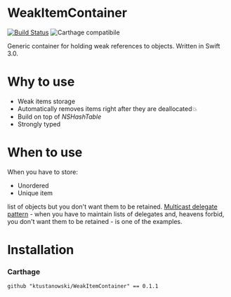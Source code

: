 # WeakItemContainer
[![Build Status](https://travis-ci.org/ktustanowski/WeakItemContainer.svg?branch=master)](https://travis-ci.org/ktustanowski/WeakItemContainer)
![Carthage compatibile](https://camo.githubusercontent.com/3dc8a44a2c3f7ccd5418008d1295aae48466c141/68747470733a2f2f696d672e736869656c64732e696f2f62616467652f43617274686167652d636f6d70617469626c652d3442433531442e7376673f7374796c653d666c6174)

Generic container for holding weak references to objects. Written in Swift 3.0.
# Why to use
* Weak items storage
* Automatically removes items right after they are deallocated💥
* Build on top of *NSHashTable*
* Strongly typed

# When to use
When you have to store: 
* Unordered
* Unique item

list of objects but you don't want them to be retained. [Multicast delegate pattern](http://blog.scottlogic.com/2012/11/19/a-multicast-delegate-pattern-for-ios-controls.html) - when you have to maintain lists of delegates and, heavens forbid, you don't want them to be retained - is one of the examples. 
# Installation
### Carthage
```
github "ktustanowski/WeakItemContainer" == 0.1.1
```
